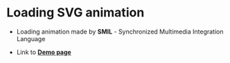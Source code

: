 # Loading SVG animation

 - Loading animation made by **SMIL** - Synchronized Multimedia Integration Language
 
 - Link to **[Demo page](https://pslib-cz.github.io/2021l4web-svg-animation-vanaondrej/)**